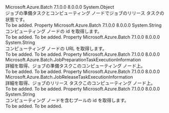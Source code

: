 <Type Name="JobPreparationAndReleaseTaskExecutionInformation" FullName="Microsoft.Azure.Batch.JobPreparationAndReleaseTaskExecutionInformation">
  <TypeSignature Language="C#" Value="public class JobPreparationAndReleaseTaskExecutionInformation" />
  <TypeSignature Language="ILAsm" Value=".class public auto ansi beforefieldinit JobPreparationAndReleaseTaskExecutionInformation extends System.Object" />
  <TypeSignature Language="DocId" Value="T:Microsoft.Azure.Batch.JobPreparationAndReleaseTaskExecutionInformation" />
  <TypeSignature Language="VB.NET" Value="Public Class JobPreparationAndReleaseTaskExecutionInformation" />
  <TypeSignature Language="F#" Value="type JobPreparationAndReleaseTaskExecutionInformation = class&#xA;    interface IPropertyMetadata&#xA;    interface IModifiable&#xA;    interface IReadOnly" />
  <AssemblyInfo>
    <AssemblyName>Microsoft.Azure.Batch</AssemblyName>
    <AssemblyVersion>7.1.0.0</AssemblyVersion>
    <AssemblyVersion>8.0.0.0</AssemblyVersion>
  </AssemblyInfo>
  <Base>
    <BaseTypeName>System.Object</BaseTypeName>
  </Base>
  <Interfaces />
  <Docs>
    <summary>
            ジョブの準備タスクとコンピューティング ノードでジョブのリリース タスクの状態です。
            </summary>
    <remarks>To be added.</remarks>
  </Docs>
  <Members>
    <Member MemberName="ComputeNodeId">
      <MemberSignature Language="C#" Value="public string ComputeNodeId { get; }" />
      <MemberSignature Language="ILAsm" Value=".property instance string ComputeNodeId" />
      <MemberSignature Language="DocId" Value="P:Microsoft.Azure.Batch.JobPreparationAndReleaseTaskExecutionInformation.ComputeNodeId" />
      <MemberSignature Language="VB.NET" Value="Public ReadOnly Property ComputeNodeId As String" />
      <MemberSignature Language="F#" Value="member this.ComputeNodeId : string" Usage="Microsoft.Azure.Batch.JobPreparationAndReleaseTaskExecutionInformation.ComputeNodeId" />
      <MemberType>Property</MemberType>
      <AssemblyInfo>
        <AssemblyName>Microsoft.Azure.Batch</AssemblyName>
        <AssemblyVersion>7.1.0.0</AssemblyVersion>
        <AssemblyVersion>8.0.0.0</AssemblyVersion>
      </AssemblyInfo>
      <ReturnValue>
        <ReturnType>System.String</ReturnType>
      </ReturnValue>
      <Docs>
        <summary>
            コンピューティング ノードの id を取得します。
            </summary>
        <value>To be added.</value>
        <remarks>To be added.</remarks>
      </Docs>
    </Member>
    <Member MemberName="ComputeNodeUrl">
      <MemberSignature Language="C#" Value="public string ComputeNodeUrl { get; }" />
      <MemberSignature Language="ILAsm" Value=".property instance string ComputeNodeUrl" />
      <MemberSignature Language="DocId" Value="P:Microsoft.Azure.Batch.JobPreparationAndReleaseTaskExecutionInformation.ComputeNodeUrl" />
      <MemberSignature Language="VB.NET" Value="Public ReadOnly Property ComputeNodeUrl As String" />
      <MemberSignature Language="F#" Value="member this.ComputeNodeUrl : string" Usage="Microsoft.Azure.Batch.JobPreparationAndReleaseTaskExecutionInformation.ComputeNodeUrl" />
      <MemberType>Property</MemberType>
      <AssemblyInfo>
        <AssemblyName>Microsoft.Azure.Batch</AssemblyName>
        <AssemblyVersion>7.1.0.0</AssemblyVersion>
        <AssemblyVersion>8.0.0.0</AssemblyVersion>
      </AssemblyInfo>
      <ReturnValue>
        <ReturnType>System.String</ReturnType>
      </ReturnValue>
      <Docs>
        <summary>
            コンピューティング ノードの URL を取得します。
            </summary>
        <value>To be added.</value>
        <remarks>To be added.</remarks>
      </Docs>
    </Member>
    <Member MemberName="JobPreparationTaskExecutionInformation">
      <MemberSignature Language="C#" Value="public Microsoft.Azure.Batch.JobPreparationTaskExecutionInformation JobPreparationTaskExecutionInformation { get; }" />
      <MemberSignature Language="ILAsm" Value=".property instance class Microsoft.Azure.Batch.JobPreparationTaskExecutionInformation JobPreparationTaskExecutionInformation" />
      <MemberSignature Language="DocId" Value="P:Microsoft.Azure.Batch.JobPreparationAndReleaseTaskExecutionInformation.JobPreparationTaskExecutionInformation" />
      <MemberSignature Language="VB.NET" Value="Public ReadOnly Property JobPreparationTaskExecutionInformation As JobPreparationTaskExecutionInformation" />
      <MemberSignature Language="F#" Value="member this.JobPreparationTaskExecutionInformation : Microsoft.Azure.Batch.JobPreparationTaskExecutionInformation" Usage="Microsoft.Azure.Batch.JobPreparationAndReleaseTaskExecutionInformation.JobPreparationTaskExecutionInformation" />
      <MemberType>Property</MemberType>
      <AssemblyInfo>
        <AssemblyName>Microsoft.Azure.Batch</AssemblyName>
        <AssemblyVersion>7.1.0.0</AssemblyVersion>
        <AssemblyVersion>8.0.0.0</AssemblyVersion>
      </AssemblyInfo>
      <ReturnValue>
        <ReturnType>Microsoft.Azure.Batch.JobPreparationTaskExecutionInformation</ReturnType>
      </ReturnValue>
      <Docs>
        <summary>
            詳細を取得、<see cref="P:Microsoft.Azure.Batch.CloudJob.JobPreparationTask">ジョブの準備タスク</see>このコンピューティング ノード上。
            </summary>
        <value>To be added.</value>
        <remarks>To be added.</remarks>
      </Docs>
    </Member>
    <Member MemberName="JobReleaseTaskExecutionInformation">
      <MemberSignature Language="C#" Value="public Microsoft.Azure.Batch.JobReleaseTaskExecutionInformation JobReleaseTaskExecutionInformation { get; }" />
      <MemberSignature Language="ILAsm" Value=".property instance class Microsoft.Azure.Batch.JobReleaseTaskExecutionInformation JobReleaseTaskExecutionInformation" />
      <MemberSignature Language="DocId" Value="P:Microsoft.Azure.Batch.JobPreparationAndReleaseTaskExecutionInformation.JobReleaseTaskExecutionInformation" />
      <MemberSignature Language="VB.NET" Value="Public ReadOnly Property JobReleaseTaskExecutionInformation As JobReleaseTaskExecutionInformation" />
      <MemberSignature Language="F#" Value="member this.JobReleaseTaskExecutionInformation : Microsoft.Azure.Batch.JobReleaseTaskExecutionInformation" Usage="Microsoft.Azure.Batch.JobPreparationAndReleaseTaskExecutionInformation.JobReleaseTaskExecutionInformation" />
      <MemberType>Property</MemberType>
      <AssemblyInfo>
        <AssemblyName>Microsoft.Azure.Batch</AssemblyName>
        <AssemblyVersion>7.1.0.0</AssemblyVersion>
        <AssemblyVersion>8.0.0.0</AssemblyVersion>
      </AssemblyInfo>
      <ReturnValue>
        <ReturnType>Microsoft.Azure.Batch.JobReleaseTaskExecutionInformation</ReturnType>
      </ReturnValue>
      <Docs>
        <summary>
            詳細を取得、<see cref="P:Microsoft.Azure.Batch.CloudJob.JobReleaseTask">ジョブのリリース タスク</see>このコンピューティング ノード上。
            </summary>
        <value>To be added.</value>
        <remarks>To be added.</remarks>
      </Docs>
    </Member>
    <Member MemberName="PoolId">
      <MemberSignature Language="C#" Value="public string PoolId { get; }" />
      <MemberSignature Language="ILAsm" Value=".property instance string PoolId" />
      <MemberSignature Language="DocId" Value="P:Microsoft.Azure.Batch.JobPreparationAndReleaseTaskExecutionInformation.PoolId" />
      <MemberSignature Language="VB.NET" Value="Public ReadOnly Property PoolId As String" />
      <MemberSignature Language="F#" Value="member this.PoolId : string" Usage="Microsoft.Azure.Batch.JobPreparationAndReleaseTaskExecutionInformation.PoolId" />
      <MemberType>Property</MemberType>
      <AssemblyInfo>
        <AssemblyName>Microsoft.Azure.Batch</AssemblyName>
        <AssemblyVersion>7.1.0.0</AssemblyVersion>
        <AssemblyVersion>8.0.0.0</AssemblyVersion>
      </AssemblyInfo>
      <ReturnValue>
        <ReturnType>System.String</ReturnType>
      </ReturnValue>
      <Docs>
        <summary>
            コンピューティング ノードを含むプールの id を取得します。
            </summary>
        <value>To be added.</value>
        <remarks>To be added.</remarks>
      </Docs>
    </Member>
  </Members>
</Type>